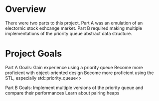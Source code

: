 # Overview

There were two parts to this project. Part A was an emulation of an electornic stock exhcange
market. Part B required making multiple implementations of the priority queue abstract
data structure.

# Project Goals

Part A Goals:
Gain experience using a priority queue
Become more proficient with object-oriented design
Become more proficient using the STL, especially std::priority_queue<>

Part B Goals:
Implement multiple versions of the priority queue and compare their performances
Learn about pairing heaps

